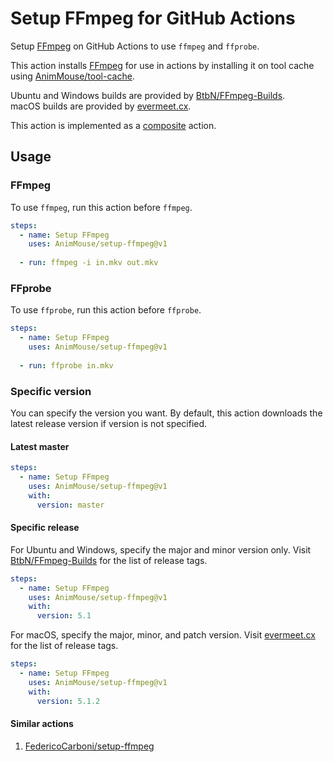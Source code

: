 # Setup FFmpeg for GitHub Actions
Setup [FFmpeg](https://ffmpeg.org) on GitHub Actions to use `ffmpeg` and `ffprobe`.

This action installs [FFmpeg](https://ffmpeg.org) for use in actions by installing it on tool cache using [AnimMouse/tool-cache](https://github.com/AnimMouse/tool-cache).

Ubuntu and Windows builds are provided by [BtbN/FFmpeg-Builds](https://github.com/BtbN/FFmpeg-Builds).\
macOS builds are provided by [evermeet.cx](https://evermeet.cx/ffmpeg/).

This action is implemented as a [composite](https://docs.github.com/en/actions/creating-actions/creating-a-composite-action) action.

## Usage
### FFmpeg
To use `ffmpeg`, run this action before `ffmpeg`.

```yaml
steps:
  - name: Setup FFmpeg
    uses: AnimMouse/setup-ffmpeg@v1
    
  - run: ffmpeg -i in.mkv out.mkv
```

### FFprobe
To use `ffprobe`, run this action before `ffprobe`.

```yaml
steps:
  - name: Setup FFmpeg
    uses: AnimMouse/setup-ffmpeg@v1
    
  - run: ffprobe in.mkv
```

### Specific version
You can specify the version you want. By default, this action downloads the latest release version if version is not specified.

#### Latest master
```yaml
steps:
  - name: Setup FFmpeg
    uses: AnimMouse/setup-ffmpeg@v1
    with:
      version: master
```

#### Specific release
For Ubuntu and Windows, specify the major and minor version only. Visit [BtbN/FFmpeg-Builds](https://github.com/BtbN/FFmpeg-Builds/releases/tag/latest) for the list of release tags.

```yaml
steps:
  - name: Setup FFmpeg
    uses: AnimMouse/setup-ffmpeg@v1
    with:
      version: 5.1
```

For macOS, specify the major, minor, and patch version. Visit [evermeet.cx](https://evermeet.cx/pub/ffmpeg/) for the list of release tags.

```yaml
steps:
  - name: Setup FFmpeg
    uses: AnimMouse/setup-ffmpeg@v1
    with:
      version: 5.1.2
```

#### Similar actions
1. [FedericoCarboni/setup-ffmpeg](https://github.com/FedericoCarboni/setup-ffmpeg)
